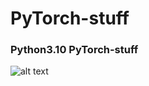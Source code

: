 # PyTorch-stuff
### Python3.10 PyTorch-stuff

![alt text](https://github.com/leftside97/PyTorch-stuff/blob/main/Figure_1.png)
